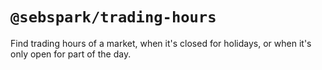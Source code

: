 # `@sebspark/trading-hours`

Find trading hours of a market, when it&#x27;s closed for holidays, or when it&#x27;s only open for part of the day.
